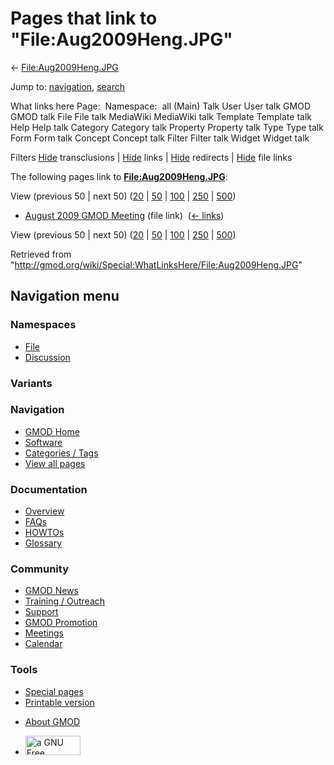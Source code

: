 <div id="mw-page-base" class="noprint">

</div>

<div id="mw-head-base" class="noprint">

</div>

<div id="content" class="mw-body" role="main">

<span id="top"></span>

<div id="mw-js-message" style="display:none;">

</div>



# <span dir="auto">Pages that link to "File:Aug2009Heng.JPG"</span>

<div id="bodyContent">

<div id="contentSub">

←
[File:Aug2009Heng.JPG](/wiki/File:Aug2009Heng.JPG "File:Aug2009Heng.JPG")

</div>

<div id="jump-to-nav" class="mw-jump">

Jump to: [navigation](#mw-navigation), [search](#p-search)

</div>

<div id="mw-content-text">

What links here Page:  Namespace:  all (Main) Talk User User talk GMOD
GMOD talk File File talk MediaWiki MediaWiki talk Template Template talk
Help Help talk Category Category talk Property Property talk Type Type
talk Form Form talk Concept Concept talk Filter Filter talk Widget
Widget talk

Filters
[Hide](/mediawiki/index.php?title=Special:WhatLinksHere/File:Aug2009Heng.JPG&hidetrans=1 "Special:WhatLinksHere/File:Aug2009Heng.JPG")
transclusions \|
[Hide](/mediawiki/index.php?title=Special:WhatLinksHere/File:Aug2009Heng.JPG&hidelinks=1 "Special:WhatLinksHere/File:Aug2009Heng.JPG")
links \|
[Hide](/mediawiki/index.php?title=Special:WhatLinksHere/File:Aug2009Heng.JPG&hideredirs=1 "Special:WhatLinksHere/File:Aug2009Heng.JPG")
redirects \|
[Hide](/mediawiki/index.php?title=Special:WhatLinksHere/File:Aug2009Heng.JPG&hideimages=1 "Special:WhatLinksHere/File:Aug2009Heng.JPG")
file links

The following pages link to
**[File:Aug2009Heng.JPG](/wiki/File:Aug2009Heng.JPG "File:Aug2009Heng.JPG")**:

View (previous 50 \| next 50)
([20](/mediawiki/index.php?title=Special:WhatLinksHere/File:Aug2009Heng.JPG&limit=20 "Special:WhatLinksHere/File:Aug2009Heng.JPG")
\|
[50](/mediawiki/index.php?title=Special:WhatLinksHere/File:Aug2009Heng.JPG&limit=50 "Special:WhatLinksHere/File:Aug2009Heng.JPG")
\|
[100](/mediawiki/index.php?title=Special:WhatLinksHere/File:Aug2009Heng.JPG&limit=100 "Special:WhatLinksHere/File:Aug2009Heng.JPG")
\|
[250](/mediawiki/index.php?title=Special:WhatLinksHere/File:Aug2009Heng.JPG&limit=250 "Special:WhatLinksHere/File:Aug2009Heng.JPG")
\|
[500](/mediawiki/index.php?title=Special:WhatLinksHere/File:Aug2009Heng.JPG&limit=500 "Special:WhatLinksHere/File:Aug2009Heng.JPG"))

- [August 2009 GMOD
  Meeting](/wiki/August_2009_GMOD_Meeting "August 2009 GMOD Meeting")
  (file link) ‎ <span class="mw-whatlinkshere-tools">([←
  links](/mediawiki/index.php?title=Special:WhatLinksHere&target=August+2009+GMOD+Meeting "Special:WhatLinksHere"))</span>

View (previous 50 \| next 50)
([20](/mediawiki/index.php?title=Special:WhatLinksHere/File:Aug2009Heng.JPG&limit=20 "Special:WhatLinksHere/File:Aug2009Heng.JPG")
\|
[50](/mediawiki/index.php?title=Special:WhatLinksHere/File:Aug2009Heng.JPG&limit=50 "Special:WhatLinksHere/File:Aug2009Heng.JPG")
\|
[100](/mediawiki/index.php?title=Special:WhatLinksHere/File:Aug2009Heng.JPG&limit=100 "Special:WhatLinksHere/File:Aug2009Heng.JPG")
\|
[250](/mediawiki/index.php?title=Special:WhatLinksHere/File:Aug2009Heng.JPG&limit=250 "Special:WhatLinksHere/File:Aug2009Heng.JPG")
\|
[500](/mediawiki/index.php?title=Special:WhatLinksHere/File:Aug2009Heng.JPG&limit=500 "Special:WhatLinksHere/File:Aug2009Heng.JPG"))

</div>

<div class="printfooter">

Retrieved from
"<http://gmod.org/wiki/Special:WhatLinksHere/File:Aug2009Heng.JPG>"

</div>

<div id="catlinks" class="catlinks catlinks-allhidden">

</div>

<div class="visualClear">

</div>

</div>

</div>

<div id="mw-navigation">

## Navigation menu

<div id="mw-head">



<div id="left-navigation">

<div id="p-namespaces" class="vectorTabs" role="navigation"
aria-labelledby="p-namespaces-label">

### Namespaces

- <span id="ca-nstab-image"><a href="/wiki/File:Aug2009Heng.JPG" accesskey="c"
  title="View the file page [c]">File</a></span>
- <span id="ca-talk"><a
  href="/mediawiki/index.php?title=File_talk:Aug2009Heng.JPG&amp;action=edit&amp;redlink=1"
  accesskey="t"
  title="Discussion about the content page [t]">Discussion</a></span>

</div>

<div id="p-variants" class="vectorMenu emptyPortlet" role="navigation"
aria-labelledby="p-variants-label">

### 

### Variants[](#)

<div class="menu">

</div>

</div>

</div>

<div id="right-navigation">





</div>



</div>

</div>

</div>

<div id="mw-panel">

<div id="p-logo" role="banner">

<a href="/wiki/Main_Page"
style="background-image: url(http://gmod.org/images/GMOD-cogs.png);"
title="Visit the main page"></a>

</div>

<div id="p-Navigation" class="portal" role="navigation"
aria-labelledby="p-Navigation-label">

### Navigation

<div class="body">

- <span id="n-GMOD-Home">[GMOD Home](/wiki/Main_Page)</span>
- <span id="n-Software">[Software](/wiki/GMOD_Components)</span>
- <span id="n-Categories-.2F-Tags">[Categories /
  Tags](/wiki/Categories)</span>
- <span id="n-View-all-pages">[View all
  pages](/wiki/Special:AllPages)</span>

</div>

</div>

<div id="p-Documentation" class="portal" role="navigation"
aria-labelledby="p-Documentation-label">

### Documentation

<div class="body">

- <span id="n-Overview">[Overview](/wiki/Overview)</span>
- <span id="n-FAQs">[FAQs](/wiki/Category:FAQ)</span>
- <span id="n-HOWTOs">[HOWTOs](/wiki/Category:HOWTO)</span>
- <span id="n-Glossary">[Glossary](/wiki/Glossary)</span>

</div>

</div>

<div id="p-Community" class="portal" role="navigation"
aria-labelledby="p-Community-label">

### Community

<div class="body">

- <span id="n-GMOD-News">[GMOD News](/wiki/GMOD_News)</span>
- <span id="n-Training-.2F-Outreach">[Training /
  Outreach](/wiki/Training_and_Outreach)</span>
- <span id="n-Support">[Support](/wiki/Support)</span>
- <span id="n-GMOD-Promotion">[GMOD
  Promotion](/wiki/GMOD_Promotion)</span>
- <span id="n-Meetings">[Meetings](/wiki/Meetings)</span>
- <span id="n-Calendar">[Calendar](/wiki/Calendar)</span>

</div>

</div>

<div id="p-tb" class="portal" role="navigation"
aria-labelledby="p-tb-label">

### Tools

<div class="body">

- <span id="t-specialpages"><a href="/wiki/Special:SpecialPages" accesskey="q"
  title="A list of all special pages [q]">Special pages</a></span>
- <span id="t-print"><a
  href="/mediawiki/index.php?title=Special:WhatLinksHere/File:Aug2009Heng.JPG&amp;printable=yes"
  rel="alternate" accesskey="p"
  title="Printable version of this page [p]">Printable version</a></span>

</div>

</div>

</div>

</div>

<div id="footer" role="contentinfo">

- <span id="footer-places-about">[About
  GMOD](/wiki/GMOD:About "GMOD:About")</span>

<!-- -->

- <span id="footer-copyrightico">[<img src="http://www.gnu.org/graphics/gfdl-logo-small.png" width="88"
  height="31" alt="a GNU Free Documentation License" />](http://www.gnu.org/licenses/fdl-1.3.html)</span>


<div style="clear:both">

</div>

</div>
